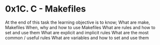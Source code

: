 # 0x1C. C - Makefiles
At the end of this task the learning objective is to know;
What are make, Makefiles
When, why and how to use Makefiles
What are rules and how to set and use them
What are explicit and implicit rules
What are the most common / useful rules
What are variables and how to set and use them

